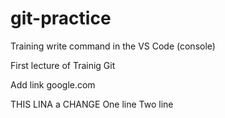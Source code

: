 # git-practice


Training write command in the VS Code (console)

First lecture of Trainig Git

Add link <a>google.com<a>

THIS LINA a CHANGE
One line
Two line
